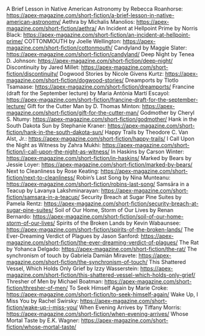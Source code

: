 A Brief Lesson in Native American Astronomy by Rebecca Roanhorse: https://apex-magazine.com/short-fiction/a-brief-lesson-in-native-american-astronomy/
Aethra by Michalis Manolios: https://apex-magazine.com/short-fiction/aethra/
An Incident at Hellpoint Prime by Norris Black: https://apex-magazine.com/short-fiction/an-incident-at-hellpoint-prime/
COTTONMOUTH by Joelle Wellington: https://apex-magazine.com/short-fiction/cottonmouth/
Candyland by Maggie Slater: https://apex-magazine.com/short-fiction/candyland/
Deep Night by Tenea D. Johnson: https://apex-magazine.com/short-fiction/deep-night/
Discontinuity by Jared Millet: https://apex-magazine.com/short-fiction/discontinuity/
Dogwood Stories by Nicole Givens Kurtz: https://apex-magazine.com/short-fiction/dogwood-stories/
Dreamports by Tlotlo Tsamaase: https://apex-magazine.com/short-fiction/dreamports/
Francine (draft for the September lecture) by Maria Antònia Martí Escayol: https://apex-magazine.com/short-fiction/francine-draft-for-the-september-lecture/
Gift for the Cutter Man by D. Thomas Minton: https://apex-magazine.com/short-fiction/gift-for-the-cutter-man/
Godmother by Cheryl S. Ntumy: https://apex-magazine.com/short-fiction/godmother/
Hank in the South Dakota Sun by Stephanie Kraner: https://apex-magazine.com/short-fiction/hank-in-the-south-dakota-sun/
Happy Trails by Theodore C. Van Alst, Jr.: https://apex-magazine.com/short-fiction/happy-trails/
I Call Upon the Night as Witness by Zahra Mukhi: https://apex-magazine.com/short-fiction/i-call-upon-the-night-as-witness/
In Haskins by Carson Winter: https://apex-magazine.com/short-fiction/in-haskins/
Marked by Bears by Jessie Loyer: https://apex-magazine.com/short-fiction/marked-by-bears/
Next to Cleanliness by Rose Keating: https://apex-magazine.com/short-fiction/next-to-cleanliness/
Robin’s Last Song by Nina Munteanu: https://apex-magazine.com/short-fiction/robins-last-song/
Samsāra in a Teacup by Lavanya Lakshminarayan: https://apex-magazine.com/short-fiction/samsara-in-a-teacup/
Security Breach at Sugar Pine Suites by Pamela Rentz: https://apex-magazine.com/short-fiction/security-breach-at-sugar-pine-suites/
Soil of Our Home, Storm of Our Lives by Renan Bernardo: https://apex-magazine.com/short-fiction/soil-of-our-home-storm-of-our-lives/
Spirits of the Broken Lands by Kevin Wabaunsee: https://apex-magazine.com/short-fiction/spirits-of-the-broken-lands/
The Ever-Dreaming Verdict of Plagues by Jason Sanford: https://apex-magazine.com/short-fiction/the-ever-dreaming-verdict-of-plagues/
The Rat by Yohanca Delgado: https://apex-magazine.com/short-fiction/the-rat/
The synchronism of touch by Gabriela Damián Miravete: https://apex-magazine.com/short-fiction/the-synchronism-of-touch/
This Shattered Vessel, Which Holds Only Grief by Izzy Wasserstein: https://apex-magazine.com/short-fiction/this-shattered-vessel-which-holds-only-grief/
Thresher of Men by Michael Boatman: https://apex-magazine.com/short-fiction/thresher-of-men/
To Seek Himself Again by Marie Croke: https://apex-magazine.com/short-fiction/to-seek-himself-again/
Wake Up, I Miss You by Rachel Swirsky: https://apex-magazine.com/short-fiction/wake-up-i-miss-you/
When Evening Arrives by Tiffany Morris: https://apex-magazine.com/short-fiction/when-evening-arrives/
Whose Mortal Taste by E.K. Wagner: https://apex-magazine.com/short-fiction/whose-mortal-taste/
